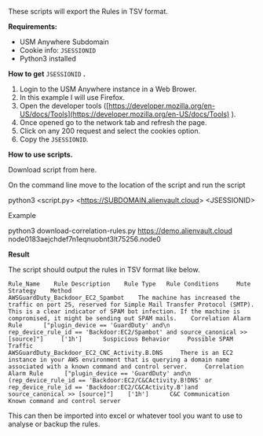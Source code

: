 These scripts will export the Rules in TSV format.

**Requirements:**

- USM Anywhere Subdomain
- Cookie info: `JSESSIONID`
- Python3 installed

**How to get** `JSESSIONID` **.**

1. Login to the USM Anywhere instance in a Web Brower.
2. In this example I will use Firefox.
3. Open the developer tools ([https://developer.mozilla.org/en-US/docs/Tools](https://developer.mozilla.org/en-US/docs/Tools) ).
4. Once opened go to the network tab and refresh the page.
5. Click on any 200 request and select the cookies option.
6. Copy the `JSESSIONID`.

**How to use scripts.**

Download script from here.

On the command line move to the location of the script and run the script

python3 &lt;script.py&gt; &lt;https://SUBDOMAIN.alienvault.cloud&gt; &lt;JSESSIONID&gt;

Example

python3 download-correlation-rules.py https://demo.alienvault.cloud node0183aejchdef7n1eqnuobnt3lt75256.node0

**Result**

The script should output the rules in TSV format like below.

	Rule_Name 	 Rule Description 	 Rule Type 	 Rule Conditions 	 Mute 	 Strategy 	 Method
	AWSGuardDuty_Backdoor_EC2_Spambot 	 The machine has increased the traffic on port 25, reserved for Simple Mail Transfer Protocol (SMTP). This is a clear indicator of SPAM bot infection. If the machine is compromised, it might be sending out SPAM mails. 	 Correlation Alarm Rule 	 ["plugin_device == 'GuardDuty' and\n                rep_device_rule_id == 'Backdoor:EC2/Spambot' and source_canonical >> [source]"] 	 ['1h'] 	 Suspicious Behavior 	 Possible SPAM Traffic
	AWSGuardDuty_Backdoor_EC2_CNC_Activity.B.DNS 	 There is an EC2 instance in your AWS environment that is querying a domain name associated with a known command and control server. 	 Correlation Alarm Rule 	 ["plugin_device == 'GuardDuty' and\n                (rep_device_rule_id == 'Backdoor:EC2/C&CActivity.B!DNS' or rep_device_rule_id == 'Backdoor:EC2/C&CActivity.B')and source_canonical >> [source]"] 	 ['1h'] 	 C&C Communication 	 Known command and control server



This can then be imported into excel or whatever tool you want to use to analyse or backup the rules.

